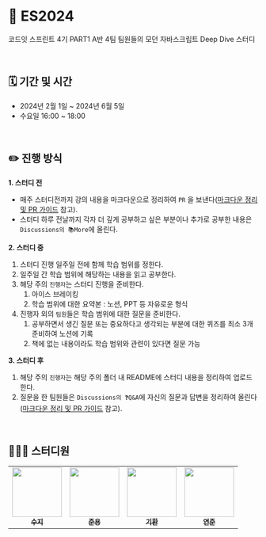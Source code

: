 # 🌟 ES2024
코드잇 스프린트 4기 PART1 A반 4팀 팀원들의 모던 자바스크립트 Deep Dive 스터디

<br>

## 🗓️ 기간 및 시간
* 2024년 2월 1일 ~ 2024년 6월 5일
* 수요일 16:00 ~ 18:00

<br>

## ✏️ 진행 방식
**1. 스터디 전**
* 매주 스터디전까지 강의 내용을 마크다운으로 정리하여 `PR` 을 보낸다([마크다운 정리 및 PR 가이드](https://github.com/innerstella/ES2024/wiki/%EB%A7%88%ED%81%AC%EB%8B%A4%EC%9A%B4-%EC%A0%95%EB%A6%AC-%EB%B0%8F-PR-%EA%B0%80%EC%9D%B4%EB%93%9C) 참고). 
* 스터디 하루 전날까지 각자 더 깊게 공부하고 싶은 부분이나 추가로 공부한 내용은 `Discussions의 📚More`에 올린다.  

**2. 스터디 중**
1. 스터디 진행 일주일 전에 함께 학습 범위를 정한다.
2. 일주일 간 학습 범위에 해당하는 내용을 읽고 공부한다.
3. 해당 주의 `진행자`는 스터디 진행을 준비한다.
    1. 아이스 브레이킹
    2. 학습 범위에 대한 요약본 : 노션, PPT 등 자유로운 형식
4. 진행자 외의 `팀원`들은 학습 범위에 대한 질문을 준비한다. 
    1. 공부하면서 생긴 질문 또는 중요하다고 생각되는 부분에 대한 퀴즈를 최소 3개 준비하여 노션에 기록
    2. 책에 없는 내용이라도 학습 범위와 관련이 있다면 질문 가능
  
**3. 스터디 후**
1. 해당 주의 `진행자`는 해당 주의 폴더 내 README에 스터디 내용을 정리하여 업로드한다.
2. 질문을 한 팀원들은 `Discussions의 ❓Q&A`에 자신의 질문과 답변을 정리하여 올린다([마크다운 정리 및 PR 가이드](https://github.com/innerstella/ES2024/wiki/%EB%A7%88%ED%81%AC%EB%8B%A4%EC%9A%B4-%EC%A0%95%EB%A6%AC-%EB%B0%8F-PR-%EA%B0%80%EC%9D%B4%EB%93%9C) 참고). 
    
<br>

## 👩🏻‍💻 스터디원
<table>
  <tr>
     <td align="center"><a href="https://github.com/innerstella"><img src="https://avatars.githubusercontent.com/u/77491430?v=4" width="100px;" alt=""/><br /><sub><b>수지</b></sub></a><br /></td>
    <td align="center"><a href="https://github.com/hsmurf"><img src="https://avatars.githubusercontent.com/u/107796704?v=4" width="100px;" alt=""/><br /><sub><b>준용</b></sub></a><br /></td>
    <td align="center"><a href="https://github.com/rlghks1490"><img src="https://avatars.githubusercontent.com/u/82919729?v=4" width="100px;" alt=""/><br /><sub><b>기환</b></sub></a><br /></td>
        <td align="center"><a href="https://github.com/lv1gom"><img src="https://avatars.githubusercontent.com/u/143579803?v=4" width="100px;" alt=""/><br /><sub><b>연준</b></sub></a><br /></td>
</tr>
</table>
